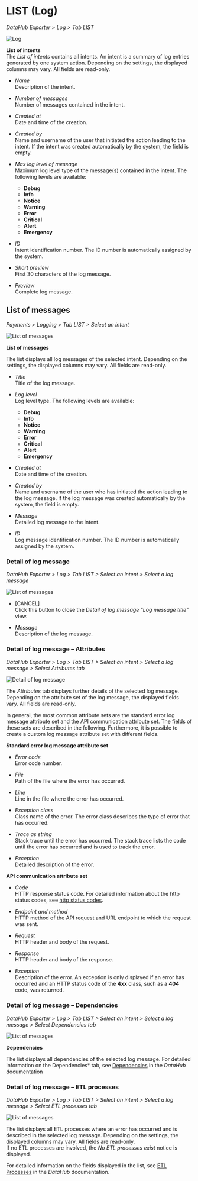 # LIST (Log)

*DataHub Exporter > Log > Tab LIST*

![Log](../../Assets/Screenshots/EDI/UserInterface/Log.png "[Log]")

**List of intents**   
The *List of intents* contains all intents. An intent is a summary of log entries generated by one system action. Depending on the settings, the displayed columns may vary. All fields are read-only.

- *Name*  
    Description of the intent.

- *Number of messages*  
    Number of messages contained in the intent.

- *Created at*  
    Date and time of the creation.

- *Created by*  
    Name and username of the user that initiated the action leading to the intent. If the intent was created automatically by the system, the field is empty. 

- *Max log level of message*  
    Maximum log level type of the message(s) contained in the intent. The following levels are available:   
    - **Debug**   
    - **Info**
    - **Notice**
    - **Warning**
    - **Error**
    - **Critical**
    - **Alert**
    - **Emergency**  
        
- *ID*  
    Intent identification number. The ID number is automatically assigned by the system.

- *Short preview*  
    First 30 characters of the log message.

- *Preview*  
    Complete log message.


## List of messages

*Payments > Logging > Tab LIST > Select an intent*

![List of messages](../../Assets/Screenshots/EDI/UserInterface/LogListOfMessages.png "[List of messages]")

**List of messages**   

The list displays all log messages of the selected intent. Depending on the settings, the displayed columns may vary. All fields are read-only.

- *Title*  
    Title of the log message.

- *Log level*  
    Log level type. The following levels are available:   
    - **Debug**
    - **Info**
    - **Notice**
    - **Warning** 
    - **Error**
    - **Critical**
    - **Alert**
    - **Emergency**
   
- *Created at*  
    Date and time of the creation.

- *Created by*  
    Name and username of the user who has initiated the action leading to the log message. If the log message was created automatically by the system, the field is empty. 

- *Message*  
    Detailed log message to the intent.

- *ID*  
    Log message identification number. The ID number is automatically assigned by the system.

### Detail of log message

*DataHub Exporter > Log > Tab LIST > Select an intent > Select a log message*

![List of messages](../../Assets/Screenshots/EDI/UserInterface/LogMessageDetail.png "[List of messages]")

- [CANCEL]  
    Click this button to close the *Detail of log message "Log message title"* view.

- *Message*    
    Description of the log message.


### Detail of log message &ndash; Attributes

*DataHub Exporter > Log > Tab LIST > Select an intent > Select a log message > Select Attributes tab*   

![Detail of log message](../../Assets/Screenshots/EDI/UserInterface/LogMessageDetail.png "[Detail of log message]")

The *Attributes* tab displays further details of the selected log message. Depending on the attribute set of the log message, the displayed fields vary. All fields are read-only. 

In general, the most common attribute sets are the standard error log message attribute set and the API communication attribute set. The fields of these sets are described in the following. Furthermore, it is possible to create a custom log message attribute set with different fields.

**Standard error log message attribute set**

- *Error code*   
    Error code number.

- *File*  
    Path of the file where the error has occurred.

- *Line*   
    Line in the file where the error has occurred.

- *Exception class*   
    Class name of the error. The error class describes the type of error that has occurred.

- *Trace as string*  
    Stack trace until the error has occurred. The stack trace lists the code until the error has occurred and is used to track the error.

- *Exception*   
    Detailed description of the error.

**API communication attribute set**

- *Code*   
    HTTP response status code. For detailed information about the http status codes, see [http status codes](https://www.rfc-editor.org/rfc/rfc9110#section-15).

- *Endpoint and method*   
    HTTP method of the API request and URL endpoint to which the request was sent.

- *Request*   
    HTTP header and body of the request.

- *Response*   
    HTTP header and body of the response.

- *Exception*   
    Description of the error. An exception is only displayed if an error has occurred and an HTTP status code of the **4xx** class, such as a **404** code, was returned.



### Detail of log message &ndash; Dependencies

*DataHub Exporter > Log > Tab LIST > Select an intent > Select a log message > Select Dependencies tab* 

![List of messages](../../Assets/Screenshots/EDI/UserInterface/LogMessageDetailDependencies.png "[List of messages]")

**Dependencies**

The list displays all dependencies of the selected log message. 
For detailed information on the Dependencies* tab, see [Dependencies](../../DataHub/UserInterface/07_DependenciesTab.md) in the *DataHub* documentation



### Detail of log message &ndash; ETL processes	

*DataHub Exporter > Log > Tab LIST > Select an intent > Select a log message > Select ETL processes tab* 

![List of messages](../../Assets/Screenshots/EDI/UserInterface/LogMessageDetailETL.png "[List of messages]")

The list displays all ETL processes where an error has occurred and is described in the selected log message. Depending on the settings, the displayed columns may vary. All fields are read-only.   
If no ETL processes are involved, the *No ETL processes exist* notice is displayed.

For detailed information on the fields displayed in the list, see [ETL Processes](../../DataHub/UserInterface/02h_ETLProcesses.md) in the *DataHub* documentation.
